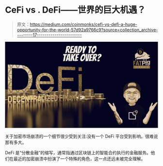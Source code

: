 # CeFi vs . DeFi——世界的巨大机遇？

> 原文：<https://medium.com/coinmonks/cefi-vs-defi-a-huge-opportunity-for-the-world-57d92a9766c9?source=collection_archive---------17----------------------->

![](img/4efed6ce20e58b6d53c8fc94b28ee11f.png)

关于加密市场崩溃的一个细节很少受到关注:没有一个 DeFi 平台受到影响。很难说那有多大。

DeFi 是“分散金融”的缩写，通常指通过区块链上的智能合约执行的金融服务。他们在最近的加密崩溃中扮演了一个特殊的角色，这一点还远未被完全理解。